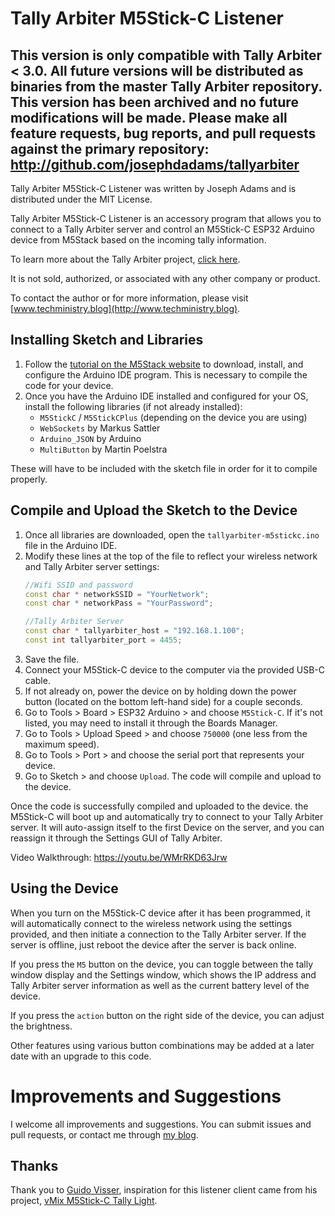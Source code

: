# Tally Arbiter M5Stick-C Listener
## This version is only compatible with Tally Arbiter < 3.0. All future versions will be distributed as binaries from the master Tally Arbiter repository. This version has been archived and no future modifications will be made. Please make all feature requests, bug reports, and pull requests against the primary repository: http://github.com/josephdadams/tallyarbiter


Tally Arbiter M5Stick-C Listener was written  by Joseph Adams and is distributed under the MIT License.

Tally Arbiter M5Stick-C Listener is an accessory program that allows you to connect to a Tally Arbiter server and control an M5Stick-C ESP32 Arduino device from M5Stack based on the incoming tally information.

To learn more about the Tally Arbiter project, [click here](http://github.com/josephdadams/tallyarbiter).

It is not sold, authorized, or associated with any other company or product.

To contact the author or for more information, please visit [www.techministry.blog](http://www.techministry.blog).

## Installing Sketch and Libraries
1. Follow the [tutorial on the M5Stack website](https://docs.m5stack.com/#/en/arduino/arduino_development) to download, install, and configure the Arduino IDE program. This is necessary to compile the code for your device.
1. Once you have the Arduino IDE installed and configured for your OS, install the following libraries (if not already installed):
	* `M5StickC` / `M5StickCPlus` (depending on the device you are using)
	* `WebSockets` by Markus Sattler
	* `Arduino_JSON` by Arduino
	* `MultiButton` by Martin Poelstra

These will have to be included with the sketch file in order for it to compile properly.
## Compile and Upload the Sketch to the Device
1. Once all libraries are downloaded, open the `tallyarbiter-m5stickc.ino` file in the Arduino IDE.
1. Modify these lines at the top of the file to reflect your wireless network and Tally Arbiter server settings:
	```c++
	//Wifi SSID and password
	const char * networkSSID = "YourNetwork";
	const char * networkPass = "YourPassword";

	//Tally Arbiter Server
	const char * tallyarbiter_host = "192.168.1.100";
	const int tallyarbiter_port = 4455;
	```
1. Save the file.
1. Connect your M5Stick-C device to the computer via the provided USB-C cable.
1. If not already on, power the device on by holding down the power button (located on the bottom left-hand side) for a couple seconds.
1. Go to Tools > Board > ESP32 Arduino > and choose `M5Stick-C`. If it's not listed, you may need to install it through the Boards Manager.
1. Go to Tools > Upload Speed > and choose `750000` (one less from the maximum speed).
1. Go to Tools > Port > and choose the serial port that represents your device.
1. Go to Sketch > and choose `Upload`. The code will compile and upload to the device.

Once the code is successfully compiled and uploaded to the device. the M5Stick-C will boot up and automatically try to connect to your Tally Arbiter server. It will auto-assign itself to the first Device on the server, and you can reassign it through the Settings GUI of Tally Arbiter.

Video Walkthrough: https://youtu.be/WMrRKD63Jrw

## Using the Device
When you turn on the M5Stick-C device after it has been programmed, it will automatically connect to the wireless network using the settings provided, and then initiate a connection to the Tally Arbiter server. If the server is offline, just reboot the device after the server is back online.

If you press the `M5` button on the device, you can toggle between the tally window display and the Settings window, which shows the IP address and Tally Arbiter server information as well as the current battery level of the device.

If you press the `action` button on the right side of the device, you can adjust the brightness.

Other features using various button combinations may be added at a later date with an upgrade to this code.

# Improvements and Suggestions
I welcome all improvements and suggestions. You can submit issues and pull requests, or contact me through [my blog](http://www.techministry.blog).

## Thanks
Thank you to [Guido Visser](https://github.com/guido-visser), inspiration for this listener client came from his project, [vMix M5Stick-C Tally Light](https://github.com/guido-visser/vMix-M5Stick-Tally-Light).
